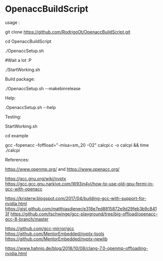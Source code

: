 # OpenaccBuildScript

usage :

git clone https://github.com/RodrigoOt/OpenaccBuildScript.git

cd OpenaccBuildScript

./OpenaccSetup.sh 

#Wait a lot :P

./StartWorking.sh


Build package:

./OpenaccSetup.sh --makebinrelease

Help:

.OpenaccSetup.sh --help

Testing:

StartWorking.sh

cd example

gcc -fopenacc -foffload="-misa=sm_20 -O2" calcpi.c -o calcpi && time ./calcpi


References:

https://www.openmp.org/  and  https://www.openacc.org/

https://gcc.gnu.org/wiki/nvptx 
https://gcc.gcc.gnu.narkive.com/W93in4yj/how-to-use-old-gpu-fermi-in-gcc-with-openacc

https://kristerw.blogspot.com/2017/04/building-gcc-with-support-for-nvidia.html
https://gist.github.com/matthiasdiener/e318e7ed8815872e9d29feb3b9c8413f
https://github.com/tschwinge/gcc-playground/tree/big-offload/openacc-gcc-8-branch/master

https://github.com/gcc-mirror/gcc
https://github.com/MentorEmbedded/nvptx-tools
https://github.com/MentorEmbedded/nvptx-newlib

https://www.hahnjo.de/blog/2018/10/08/clang-7.0-openmp-offloading-nvidia.html

